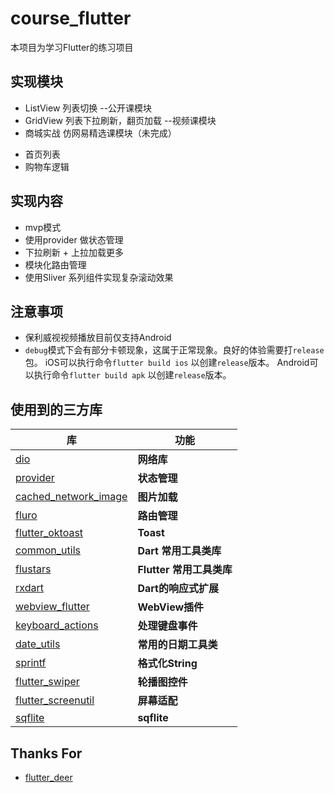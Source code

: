 # course_flutter

本项目为学习Flutter的练习项目
## 实现模块
* ListView 列表切换 --公开课模块
* GridView 列表下拉刷新，翻页加载 --视频课模块
* 商城实战  仿网易精选课模块（未完成）
 - 首页列表
 - 购物车逻辑

## 实现内容
* mvp模式
* 使用provider 做状态管理
* 下拉刷新 + 上拉加载更多
* 模块化路由管理
* 使用Sliver 系列组件实现复杂滚动效果
## 注意事项
-  保利威视视频播放目前仅支持Android
- `debug`模式下会有部分卡顿现象，这属于正常现象。良好的体验需要打`release` 包。
    iOS可以执行命令`flutter build ios` 以创建`release`版本。
    Android可以执行命令`flutter build apk` 以创建`release`版本。

## 使用到的三方库
| 库                         | 功能             |
| -------------------------- | --------------- |
| [dio](https://github.com/flutterchina/dio)                            | **网络库**       |
| [provider](https://github.com/rrousselGit/provider)                   | **状态管理**     |
| [cached_network_image](https://github.com/renefloor/flutter_cached_network_image)       | **图片加载**       |
| [fluro](https://github.com/theyakka/fluro)                            | **路由管理**     |
| [flutter_oktoast](https://github.com/OpenFlutter/flutter_oktoast)     | **Toast**        |
| [common_utils](https://github.com/Sky24n/common_utils)                | **Dart 常用工具类库**     |
| [flustars](https://github.com/Sky24n/flustars)                        | **Flutter 常用工具类库**       |
| [rxdart](https://github.com/ReactiveX/rxdart)                         | **Dart的响应式扩展** |
| [webview_flutter](https://github.com/flutter/plugins/tree/master/packages/webview_flutter)    | **WebView插件**       |
| [keyboard_actions](https://github.com/diegoveloper/flutter_keyboard_actions)                  | **处理键盘事件**       |
| [date_utils](https://github.com/apptreesoftware/date_utils)           | **常用的日期工具类** |
| [sprintf](https://github.com/Naddiseo/dart-sprintf)                   | **格式化String**   |
| [flutter_swiper](https://github.com/best-flutter/flutter_swiper)      | **轮播图控件**   |
| [flutter_screenutil](https://github.com/OpenFlutter/flutter_screenutil)                   | **屏幕适配**   |
| [sqflite](https://github.com/tekartik/sqflite)                   | **sqflite**   |


## Thanks For
- [flutter_deer](https://github.com/simplezhli/flutter_deer)



